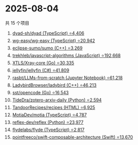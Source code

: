 # 2025-08-04

共 15 个项目

<!-- BEGIN GITHUB -->
<!-- 最后更新时间 2025-08-04 05:08:35 +0800 -->
1. [dyad-sh/dyad (TypeScript) ⭐4,406](https://github.com/dyad-sh/dyad)
1. [wg-easy/wg-easy (TypeScript) ⭐20,942](https://github.com/wg-easy/wg-easy)
1. [eclipse-sumo/sumo (C++) ⭐3,269](https://github.com/eclipse-sumo/sumo)
1. [trekhleb/javascript-algorithms (JavaScript) ⭐192,668](https://github.com/trekhleb/javascript-algorithms)
1. [XTLS/Xray-core (Go) ⭐30,335](https://github.com/XTLS/Xray-core)
1. [jellyfin/jellyfin (C#) ⭐41,809](https://github.com/jellyfin/jellyfin)
1. [rasbt/LLMs-from-scratch (Jupyter Notebook) ⭐61,218](https://github.com/rasbt/LLMs-from-scratch)
1. [LadybirdBrowser/ladybird (C++) ⭐46,213](https://github.com/LadybirdBrowser/ladybird)
1. [sst/opencode (Go) ⭐16,543](https://github.com/sst/opencode)
1. [TideDra/zotero-arxiv-daily (Python) ⭐2,594](https://github.com/TideDra/zotero-arxiv-daily)
1. [TandoorRecipes/recipes (HTML) ⭐6,925](https://github.com/TandoorRecipes/recipes)
1. [MotiaDev/motia (TypeScript) ⭐4,787](https://github.com/MotiaDev/motia)
1. [reflex-dev/reflex (Python) ⭐23,977](https://github.com/reflex-dev/reflex)
1. [flydelabs/flyde (TypeScript) ⭐2,817](https://github.com/flydelabs/flyde)
1. [pointfreeco/swift-composable-architecture (Swift) ⭐13,670](https://github.com/pointfreeco/swift-composable-architecture)
<!-- END GITHUB -->